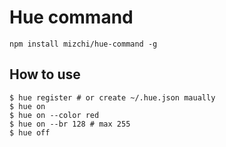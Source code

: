 # Hue command

```
npm install mizchi/hue-command -g
```

## How to use

```
$ hue register # or create ~/.hue.json maually 
$ hue on
$ hue on --color red
$ hue on --br 128 # max 255
$ hue off
```
